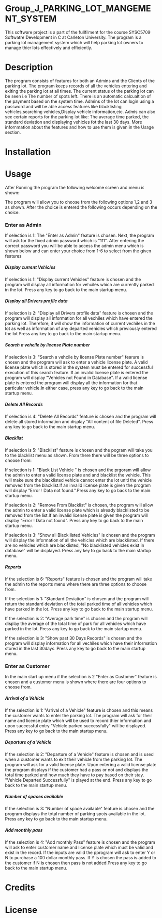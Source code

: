 # Group_J_PARKING_LOT_MANGEMENT_SYSTEM #

This software project is a part of the fullfilment for the course SYSC5709 Softwatre Development in C at Carleton University. The program is a parking lot management system which will help parking lot owners to manage thier lots effectively and efficiently. 

# Description #
The program consists of features for both an Admins and the Clients of the parking lot. 
The program keeps records of all the vehicles entering and exiting the parking lot at all times. 
The current status of the parking lot can be seen i.e The number of spots left. 
There is an automatic calcualtion of the payment based on the system time.
Admins of the lot can login using a password and will be able access features like blacklisting vehicles,searching vehicles,Display vehicle information,etc.
Admis can also see certain reports for the parking lot like: The average time parked, the standard deviation and displaying vehicles fot the last 30 days.
More infornmation about the features and how to use them is given in the Usage section.


# Installation # 


# Usage #
After Running the program the following welcome screen and menu is shown:

The program will allow you to choose from the following options 1,2 and 3 as shown.
After the choice is entered the following occurs depending on the choice.

### Enter as Admin ###
If selection is 1: The "Enter as Admin" feature is chosen. Next, the program will ask for the fixed admin password which is "111".
After entering the correct password you will be able to access the admin menu which is shown below and can enter your choice from 1-6 to select from the given features
##### Display current Vehicles
If selection is 1: "Display current Vehicles" feature is chosen and the program will display all information for vehciles which are currently parked in the lot. Press any key to go back to the main startup menu.
##### Display all Drivers profile data
If selection is 2: "Display all Drivers profile data" feature is chosen and the program will display all information for all vechiles which have entered the parking lot. Therefore, it will show the information of current vechiles in the lot as well as information of any departed vehicles which previously entered the lot.Press any key to go back to the main startup menu.
##### Search a vehcile by license Plate number
If selection is 3: "Search a vehcile by license Plate number" fearure is chosen and the program will ask to enter a vehicle license plate. A valid license plate which is stored in the system must be entered for successful execution of this search feature. If an invalid license plate is entered the program will display "Vehicles not Found in Database". If a valid license plate is entered the program will display all the information for that particular vehicle.In either case, press any key to go back to the main startup menu.
##### Delete All Records
If selection is 4: "Delete All Records" feature is chosen and the program will delete all stored information and display "All content of file Deleted". Press any key to go back to the main startup menu.
##### Blacklist
If selection is 5: "Blacklist" feature is chosen and the pogram will take you to the blacklist menu as shown. From there there will be three options to choose from:
  
  If selection is 1: "Black List Vehicle " is chosen and the prgoram will allow the admin to enter a valid license plate and and blacklist the vehicle. This will make   sure the blacklisted vehicle cannot enter the lot unitl the vehicle removed from the blacklist.If an invalid license plate is given the program will display "Error   ! Data not found.".Press any key to go back to the main startup menu.
 
  If selection is 2: "Remove From Blacklist" is chosen, the program will allow the admin to enter a valid license plate which is already blacklisted to be removed       from the list.If an invalid license plate is given the program will display "Error   ! Data not found". Press any key to go back to the main startup menu.
  
  If selection is 3: "Show all Black listed Vehicles" is chosen and the program will display the information of all the vehicles which are blacklisted. If there are     no vehicles which are blacklisted, "No blacklisted vehicles exist in database" will be displayed. Press any key to go back to the main startup menu.
##### Reports
If the selection is 6: "Reports" feature is chosen and the program will take the admin to the reports menu where there are three options to choose from.

  If the selection is 1: "Standard Deviation" is chosen and the program will return the standard deviation of the total parked time of all vehicles which have parked   in the lot. Press any key to go back to the main startup menu.
  
  If the selection is 2: "Average park time" is chosen and the program will display the average of the total time of park for all vehicles which have parked in the     lot. Press any key to go back to the main startup menu.
  
  If the selection is 3: "Show past 30 Days Records" is chosen and the program will display information for all vechiles which have their information stored in the     last 30days. Press any key to go back to the main startup menu.

### Enter as Customer ####
In the main start up menu if the selection is 2 "Enter as Customer" feature is chosen and a customer menu is shown where there are four options to choose from.
##### Arrival of a Vehicle
  If the selection is 1: "Arrival of a Vehicle" feature is chosen and this means the customer wants to enter the parking lot. The program will ask for their name and   license plate which will be used to record thier information and upon successful entry "Vehicle parked successfully" will be displayed. Press any key to go back to   the main startup menu.
##### Departure of a Vehicle  
  If the selection is 2: "Departure of a Vehicle" feature is chosen and is used when a customer wants to exit their vehicle from the parking lot. The program will ask   for a valid license plate. Upon entering a valid license plate the program displays if the customer had a pass or not and displays the total time parked and how       much they have to pay based on their stay. "Vehicle Departed Successfully" is played at the end. Press any key to go back to the main startup menu.
##### Number of spaces available  
  If the selection is 3: "Number of space available" feature is chosen and the program displays the total number of parking spots available in the lot. Press any key   to go back to the main startup menu.
##### Add monthly pass
  If the selection is 4: "Add monthly Pass" feature is chosen and the program will ask to enter customer name and license plate which must be valid and exist in the     record. If the inputs are valid the pprogram will ask to enter Y or N to purchase a 100 dollar monthly pass. If Y is chosen the pass is added to the customer if N     is chosen then pass is not added.Press any key to go back to the main startup menu.


# Credits 


# License 
